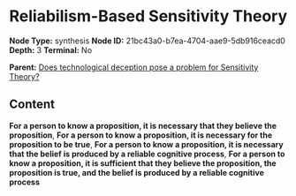 # Reliabilism-Based Sensitivity Theory

**Node Type:** synthesis
**Node ID:** 21bc43a0-b7ea-4704-aae9-5db916ceacd0
**Depth:** 3
**Terminal:** No

**Parent:** [Does technological deception pose a problem for Sensitivity Theory?](does-technological-deception-pose-a-problem-for-sensitivity-theory.md)

## Content

**For a person to know a proposition, it is necessary that they believe the proposition**, **For a person to know a proposition, it is necessary for the proposition to be true**, **For a person to know a proposition, it is necessary that the belief is produced by a reliable cognitive process**, **For a person to know a proposition, it is sufficient that they believe the proposition, the proposition is true, and the belief is produced by a reliable cognitive process**
